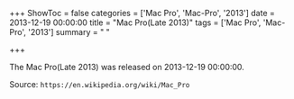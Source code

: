 +++
ShowToc = false
categories = ['Mac Pro', 'Mac-Pro', '2013']
date = 2013-12-19 00:00:00
title = "Mac Pro(Late 2013)"
tags = ['Mac Pro', 'Mac-Pro', '2013']
summary = " "

+++

The Mac Pro(Late 2013) was released on 2013-12-19 00:00:00.

Source: `https://en.wikipedia.org/wiki/Mac_Pro`


